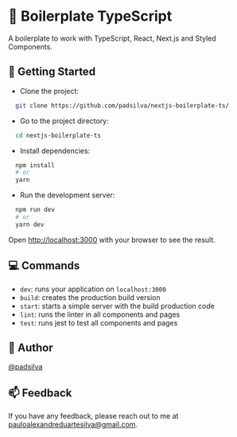 # :book: Boilerplate TypeScript

A boilerplate to work with TypeScript, React, Next.js and Styled Components.

## :rocket: Getting Started

- Clone the project:

```bash
  git clone https://github.com/padsilva/nextjs-boilerplate-ts/
```

- Go to the project directory:

```bash
  cd nextjs-boilerplate-ts
```

- Install dependencies:

```bash
  npm install
  # or
  yarn
```

- Run the development server:

```bash
  npm run dev
  # or
  yarn dev
```

Open [http://localhost:3000](http://localhost:3000) with your browser to see the result.

## :computer: Commands

- `dev`: runs your application on `localhost:3000`
- `build`: creates the production build version
- `start`: starts a simple server with the build production code
- `lint`: runs the linter in all components and pages
- `test`: runs jest to test all components and pages

## :construction_worker: Author

[@padsilva](https://www.github.com/padsilva)

## :mailbox: Feedback

If you have any feedback, please reach out to me at pauloalexandreduartesilva@gmail.com.
